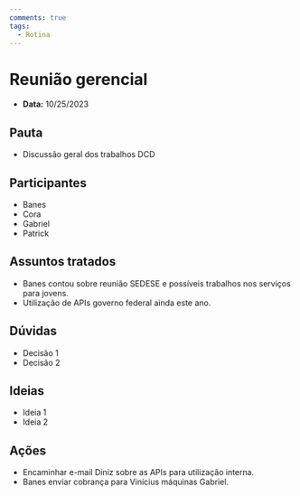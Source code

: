 ```yaml
---
comments: true
tags:
  - Rotina
---
```


# Reunião gerencial

- **Data:** 10/25/2023

## Pauta
- Discussão geral dos trabalhos DCD

## Participantes
- Banes
- Cora
- Gabriel
- Patrick

## Assuntos tratados
- Banes contou sobre reunião SEDESE e possíveis trabalhos nos serviços para jovens.
- Utilização de APIs governo federal ainda este ano.

## Dúvidas
- Decisão 1
- Decisão 2

## Ideias
- Ideia 1
- Ideia 2

## Ações
- Encaminhar e-mail Diniz sobre as APIs para utilização interna.
- Banes enviar cobrança para Vinícius máquinas Gabriel.
